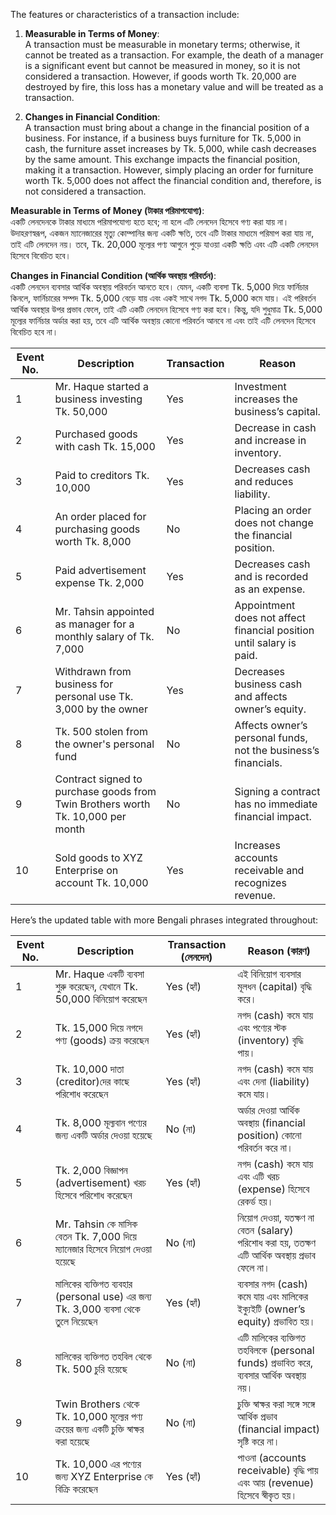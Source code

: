 The features or characteristics of a transaction include:

1. **Measurable in Terms of Money**:  
   A transaction must be measurable in monetary terms; otherwise, it cannot be treated as a transaction. For example, the death of a manager is a significant event but cannot be measured in money, so it is not considered a transaction. However, if goods worth Tk. 20,000 are destroyed by fire, this loss has a monetary value and will be treated as a transaction.

2. **Changes in Financial Condition**:  
   A transaction must bring about a change in the financial position of a business. For instance, if a business buys furniture for Tk. 5,000 in cash, the furniture asset increases by Tk. 5,000, while cash decreases by the same amount. This exchange impacts the financial position, making it a transaction. However, simply placing an order for furniture worth Tk. 5,000 does not affect the financial condition and, therefore, is not considered a transaction.



 **Measurable in Terms of Money (টাকার পরিমাপযোগ্য)**:  
   একটি লেনদেনকে টাকার মাধ্যমে পরিমাপযোগ্য হতে হবে; না হলে এটি লেনদেন হিসেবে গণ্য করা যায় না। উদাহরণস্বরূপ, একজন ম্যানেজারের মৃত্যু কোম্পানির জন্য একটি ক্ষতি, তবে এটি টাকার মাধ্যমে পরিমাপ করা যায় না, তাই এটি লেনদেন নয়। তবে, Tk. 20,000 মূল্যের পণ্য আগুনে পুড়ে যাওয়া একটি ক্ষতি এবং এটি একটি লেনদেন হিসেবে বিবেচিত হবে।

**Changes in Financial Condition (আর্থিক অবস্থায় পরিবর্তন)**:  
   একটি লেনদেন ব্যবসার আর্থিক অবস্থায় পরিবর্তন আনতে হবে। যেমন, একটি ব্যবসা Tk. 5,000 দিয়ে ফার্নিচার কিনলে, ফার্নিচারের সম্পদ Tk. 5,000 বেড়ে যায় এবং একই সাথে নগদ Tk. 5,000 কমে যায়। এই পরিবর্তন আর্থিক অবস্থার উপর প্রভাব ফেলে, তাই এটি একটি লেনদেন হিসেবে গণ্য করা হবে। কিন্তু, যদি শুধুমাত্র Tk. 5,000 মূল্যের ফার্নিচার অর্ডার করা হয়, তবে এটি আর্থিক অবস্থায় কোনো পরিবর্তন আনবে না এবং তাই এটি লেনদেন হিসেবে বিবেচিত হবে না।




| Event No. | Description                                                                                     | Transaction | Reason                                                                                                 |
|-----------|-------------------------------------------------------------------------------------------------|-------------|--------------------------------------------------------------------------------------------------------|
| 1         | Mr. Haque started a business investing Tk. 50,000                                               | Yes         | Investment increases the business’s capital.                                                           |
| 2         | Purchased goods with cash Tk. 15,000                                                            | Yes         | Decrease in cash and increase in inventory.                                                            |
| 3         | Paid to creditors Tk. 10,000                                                                    | Yes         | Decreases cash and reduces liability.                                                                  |
| 4         | An order placed for purchasing goods worth Tk. 8,000                                            | No          | Placing an order does not change the financial position.                                               |
| 5         | Paid advertisement expense Tk. 2,000                                                            | Yes         | Decreases cash and is recorded as an expense.                                                          |
| 6         | Mr. Tahsin appointed as manager for a monthly salary of Tk. 7,000                               | No          | Appointment does not affect financial position until salary is paid.                                   |
| 7         | Withdrawn from business for personal use Tk. 3,000 by the owner                                 | Yes         | Decreases business cash and affects owner’s equity.                                                    |
| 8         | Tk. 500 stolen from the owner's personal fund                                                   | No          | Affects owner’s personal funds, not the business’s financials.                                         |
| 9         | Contract signed to purchase goods from Twin Brothers worth Tk. 10,000 per month                 | No          | Signing a contract has no immediate financial impact.                                                  |
| 10        | Sold goods to XYZ Enterprise on account Tk. 10,000                                              | Yes         | Increases accounts receivable and recognizes revenue.                                                  |



Here’s the updated table with more Bengali phrases integrated throughout:

| Event No. | Description                                                                                     | Transaction (লেনদেন) | Reason (কারণ)                                                                                         |
|-----------|-------------------------------------------------------------------------------------------------|-----------------------|--------------------------------------------------------------------------------------------------------|
| 1         | Mr. Haque একটি ব্যবসা শুরু করেছেন, যেখানে Tk. 50,000 বিনিয়োগ করেছেন                           | Yes (হ্যাঁ)           | এই বিনিয়োগ ব্যবসার মূলধন (capital) বৃদ্ধি করে।                                                      |
| 2         | Tk. 15,000 দিয়ে নগদে পণ্য (goods) ক্রয় করেছেন                                                | Yes (হ্যাঁ)           | নগদ (cash) কমে যায় এবং পণ্যের স্টক (inventory) বৃদ্ধি পায়।                                       |
| 3         | Tk. 10,000 দাতা (creditor)দের কাছে পরিশোধ করেছেন                                              | Yes (হ্যাঁ)           | নগদ (cash) কমে যায় এবং দেনা (liability) কমে যায়।                                                   |
| 4         | Tk. 8,000 মূল্যবান পণ্যের জন্য একটি অর্ডার দেওয়া হয়েছে                                       | No (না)               | অর্ডার দেওয়া আর্থিক অবস্থায় (financial position) কোনো পরিবর্তন করে না।                             |
| 5         | Tk. 2,000 বিজ্ঞাপন (advertisement) খরচ হিসেবে পরিশোধ করেছেন                                    | Yes (হ্যাঁ)           | নগদ (cash) কমে যায় এবং এটি খরচ (expense) হিসেবে রেকর্ড হয়।                                       |
| 6         | Mr. Tahsin কে মাসিক বেতন Tk. 7,000 দিয়ে ম্যানেজার হিসেবে নিয়োগ দেওয়া হয়েছে                | No (না)               | নিয়োগ দেওয়া, যতক্ষণ না বেতন (salary) পরিশোধ করা হয়, ততক্ষণ এটি আর্থিক অবস্থায় প্রভাব ফেলে না।   |
| 7         | মালিকের ব্যক্তিগত ব্যবহার (personal use) এর জন্য Tk. 3,000 ব্যবসা থেকে তুলে নিয়েছেন           | Yes (হ্যাঁ)           | ব্যবসার নগদ (cash) কমে যায় এবং মালিকের ইক্যুইটি (owner’s equity) প্রভাবিত হয়।                    |
| 8         | মালিকের ব্যক্তিগত তহবিল থেকে Tk. 500 চুরি হয়েছে                                               | No (না)               | এটি মালিকের ব্যক্তিগত তহবিলকে (personal funds) প্রভাবিত করে, ব্যবসার আর্থিক অবস্থায় নয়।            |
| 9         | Twin Brothers থেকে Tk. 10,000 মূল্যের পণ্য ক্রয়ের জন্য একটি চুক্তি স্বাক্ষর করা হয়েছে        | No (না)               | চুক্তি স্বাক্ষর করা সঙ্গে সঙ্গে আর্থিক প্রভাব (financial impact) সৃষ্টি করে না।                       |
| 10        | Tk. 10,000 এর পণ্যের জন্য XYZ Enterprise কে বিক্রি করেছেন                                      | Yes (হ্যাঁ)           | পাওনা (accounts receivable) বৃদ্ধি পায় এবং আয় (revenue) হিসেবে স্বীকৃত হয়।                       |
